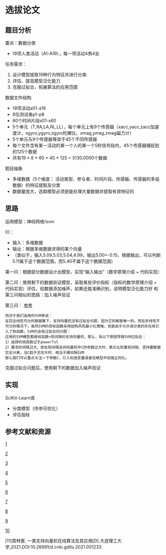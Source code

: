 # 选拔论文
## 题目分析
要点：数据分类
+ 19项人类活动（A1-A19），每一项活动4男4女

任务需求：
1. 设计模型提取19种行为特征并进行分类
2. 评估、提高模型泛化能力
3. 克服过拟合，拓展算法的应用范围

数据文件结构
+ 19项活动a01-a19
+ 8位测试者p1-p8
+ 60个时间片段s01-s60
+ 5个单元（T,RA,LA,RL,LL），每个单元上有9个传感器（xacc,yacc,zacc加速度计，xgyro,ygyro,zgyro陀螺仪，xmag,ymag,zmag磁力计）
+ 5个单元与9个传感器等效于45个不同传感器
+ 每个文件含有某一活动的某一个人的某一个5秒信号段内，45个传感器捕捉到的125个数据
+ 共有19 * 8 * 60 * 45 * 125 = 5130,0000个数据

题目抽象
+ 多维数据（5个维度： 活动类型、参与者、时间片段、传感器、传感器的多组数据）的特征提取及分类
+ 数据量庞大，选取模型必须是能处理大量数据并提取有效特征的
## 思路
运用模型：神经网络/svm

IO：
+ 输入：多维数据
+ 输出：根据多维数据求得的某个向量
+ （类似于，输入5.09,5.03,5.04,4.99，输出5.00+-0.15，根据输出，可以判断5.11属于这个数据范围，而5.40不属于这个数据范围）

第一问：根据部分数据设计出模型，实现“输入输出”（数学原理介绍 + 代码实现）

第二问：使用剩下的数据验证模型，采取某些评价指标（指标的数学原理介绍 + 代码实现）评估，给数据添加噪声，如果还能准确识别，说明模型泛化能力好
和第三问相似的思路：加入噪声验证

第三问：
[参考](https://zhuanlan.zhihu.com/p/588704600)
```
而对于我们选用的SVM来说：
在完全线性可分的数据集下，支持向量机没有过拟合问题，因为它的解是唯一的。而在非线性不可分的情况下，虽然SVM的目标函数采用结构风险最小化策略，但是由于允许误分类的存在核引入了核函数，SVM仍会有过拟合的问题：
应用的SVM模型都是核函数+软间隔的支持向量机，那么，有以下原因导致SVM过拟合：
1）选择的核函数过于powerful
2）要求的间隔过大，即在软间隔支持向量机中C的参数过大时，表示比较重视间隔，坚持要数据完全分离，当C趋于无穷大时，相当于硬间隔SVM
那么我们可以重点关注一下参数C，引入松弛变量或者往模型中加强正则化。
```
克服过拟合问题后，使用剩下的数据加入噪声验证

## 实现
SciKit-Learn库
+ 分类模型（传参可优化）
+ 评估指标

## 参考文献和资源
[1](https://www.jianshu.com/p/aa66d8bf19ac)

[2](https://zhuanlan.zhihu.com/p/134091240)

[3](https://www.cnblogs.com/zeroonegame/p/15037291.html)

[4](https://zhuanlan.zhihu.com/p/503444981)

[5](https://zhuanlan.zhihu.com/p/41637556)

[6](http://scikit-learn.org.cn/view/83.html#1.4.1%20%E5%88%86%E7%B1%BB)

[7](https://zhuanlan.zhihu.com/p/88729124)

[8](https://juejin.cn/post/6844903478653894664)

[9](https://blog.csdn.net/zm_1900/article/details/89106643)

[10](https://cloud.tencent.com/developer/article/1827567)

[11]周林寰. 一类支持向量机在线算法及其应用[D].大连理工大学,2021.DOI:10.26991/d.cnki.gdllu.2021.001233.